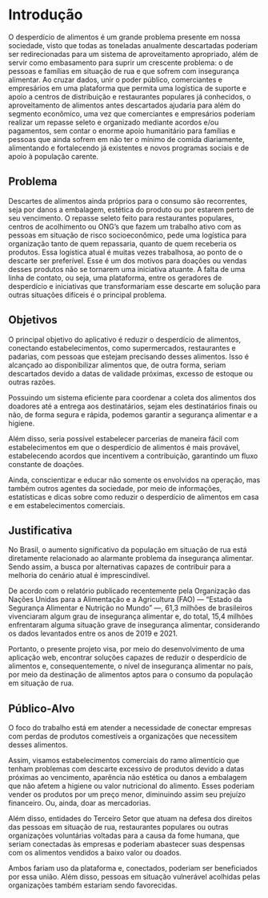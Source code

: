 # Introdução

O desperdício de alimentos é um grande problema presente em nossa sociedade, visto que todas as toneladas anualmente descartadas poderiam ser redirecionadas para um sistema de aproveitamento apropriado, além de servir como embasamento para suprir um crescente problema: o de pessoas e famílias em situação de rua e que sofrem com insegurança alimentar. Ao cruzar dados, unir o poder público, comerciantes e empresários em uma plataforma que permita uma logística de suporte e apoio a centros de distribuição e restaurantes populares já conhecidos, o aproveitamento de alimentos antes descartados ajudaria para além do segmento econômico, uma vez que comerciantes e empresários poderiam realizar um repasse seleto e organizado mediante acordos e/ou pagamentos, sem contar o enorme apoio humanitário para famílias e pessoas que ainda sofrem em não ter o mínimo de comida diariamente, alimentando e fortalecendo já existentes e novos programas sociais e de apoio à população carente.

## Problema
Descartes de alimentos ainda próprios para o consumo são recorrentes, seja por danos a embalagem, estética do produto ou por estarem perto de seu vencimento. O repasse seleto feito para restaurantes populares, centros de acolhimento ou ONG’s que fazem um trabalho ativo com as pessoas em situação de risco socioeconômico, pede uma logística para organização tanto de quem repassaria, quanto de quem receberia os produtos. Essa logística atual é muitas vezes trabalhosa, ao ponto de o descarte ser preferível. Esse é um dos motivos para doações ou vendas desses produtos não se tornarem uma iniciativa atuante. A falta de uma linha de contato, ou seja, uma plataforma, entre os geradores de desperdício e iniciativas que transformariam esse descarte em solução para outras situações difíceis é o principal problema.

<!-- Este link pode ajudar a equipe a entender mais sobre definição do problema: [Objetivos, Problema de pesquisa e Justificativa.](https://medium.com/@versioparole/objetivos-problema-de-pesquisa-e-justificativa-c98c8233b9c3) -->


## Objetivos

O principal objetivo do aplicativo é reduzir o desperdício de alimentos, conectando estabelecimentos, como supermercados, restaurantes e padarias, com pessoas que estejam precisando desses alimentos. Isso é alcançado ao disponibilizar alimentos que, de outra forma, seriam descartados devido a datas de validade próximas, excesso de estoque ou outras razões.

Possuindo um sistema eficiente para coordenar a coleta dos alimentos dos doadores até a entrega aos destinatários, sejam eles destinatários finais ou não, de forma segura e rápida, podemos garantir a segurança alimentar e a higiene.

Além disso, seria possível estabelecer parcerias de maneira fácil com estabelecimentos em que o desperdício de alimentos é mais provável, estabelecendo acordos que incentivem a contribuição, garantindo um fluxo constante de doações.

Ainda, conscientizar e educar não somente os envolvidos na operação, mas também outros agentes da sociedade, por meio de informações, estatísticas e dicas sobre como reduzir o desperdício de alimentos em casa e em estabelecimentos comerciais.


<!-- Este link pode ajudar a equipe a entender mais sobre definição dos objetivos: [Objetivos, Problema de pesquisa e Justificativa.](https://medium.com/@versioparole/objetivos-problema-de-pesquisa-e-justificativa-c98c8233b9c3) -->

## Justificativa

No Brasil, o aumento significativo da população em situação de rua está diretamente relacionado ao alarmante problema da insegurança alimentar. Sendo assim, a busca por alternativas capazes de contribuir para a melhoria do cenário atual é imprescindível.

De acordo com o relatório publicado recentemente pela Organização das Nações Unidas para a Alimentação e a Agricultura (FAO) — “Estado da Segurança Alimentar e Nutrição no Mundo” —, 61,3 milhões de brasileiros vivenciaram algum grau de insegurança alimentar e, do total, 15,4 milhões enfrentaram alguma situação grave de insegurança alimentar,  considerando os dados levantados entre os anos de 2019 e 2021.

Portanto, o presente projeto visa, por meio do desenvolvimento de uma aplicação web, encontrar soluções capazes de reduzir o desperdício de alimentos e, consequentemente, o nível de insegurança alimentar no país, por meio da destinação de alimentos aptos para o consumo da população em situação de rua.

<!-- Este link pode ajudar a equipe a formular a justificativa: [Como montar a justificativa.](https://guiadamonografia.com.br/como-montar-justificativa-do-tcc/) -->

## Público-Alvo

O foco do trabalho está em atender a necessidade de conectar empresas com perdas de produtos comestíveis a organizações que necessitem desses alimentos.

Assim, visamos estabelecimentos comerciais do ramo alimentício que tenham problemas com descarte excessivo de produtos devido a datas próximas ao vencimento, aparência não estética ou danos a embalagem que não afetem a higiene ou valor nutricional do alimento. Esses poderiam vender os produtos por um preço menor, diminuindo assim seu prejuízo financeiro. Ou, ainda, doar as mercadorias.

Além disso, entidades do Terceiro Setor que atuam na defesa dos direitos das pessoas em situação de rua, restaurantes populares ou outras organizações voluntárias voltadas para a causa da fome humana, que seriam conectadas às empresas e poderiam abastecer suas despensas com os alimentos vendidos a baixo valor ou doados.

Ambos fariam uso da plataforma e, conectados, poderiam ser beneficiados por essa união. Além disso, pessoas em situação vulnerável acolhidas pelas  organizações também estariam sendo favorecidas.

<!-- > - [Público-alvo](https://blog.hotmart.com/pt-br/publico-alvo/)
> - [Público-alvo: o que é, tipos, como definir seu público e exemplos](https://klickpages.com.br/blog/publico-alvo-o-que-e/) -->
